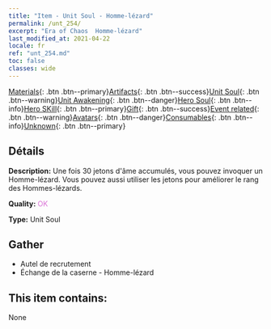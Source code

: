 ```yaml
---
title: "Item - Unit Soul - Homme-lézard"
permalink: /unt_254/
excerpt: "Era of Chaos  Homme-lézard"
last_modified_at: 2021-04-22
locale: fr
ref: "unt_254.md"
toc: false
classes: wide
---
```

 [Materials](/ItemsFR/){: .btn .btn--primary}[Artifacts](/ItemsFR/Artifacts/){: .btn .btn--success}[Unit Soul](/ItemsFR/UnitSoul/){: .btn .btn--warning}[Unit Awakening](/ItemsFR/UnitAwakening/){: .btn .btn--danger}[Hero Soul](/ItemsFR/HeroSoul/){: .btn .btn--info}[Hero SKill](/ItemsFR/HeroSkill/){: .btn .btn--primary}[Gift](/ItemsFR/Gift/){: .btn .btn--success}[Event related](/ItemsFR/Events/){: .btn .btn--warning}[Avatars](/ItemsFR/Avatars/){: .btn .btn--danger}[Consumables](/ItemsFR/Consumables/){: .btn .btn--info}[Unknown](/ItemsFR/Unknown/){: .btn .btn--primary}

## Détails
 **Description:** Une fois 30 jetons d'âme accumulés, vous pouvez invoquer un Homme-lézard. Vous pouvez aussi utiliser les jetons pour améliorer le rang des Hommes-lézards.

 **Quality:** <span style="color: #DA70D6">OK</span>

 **Type:** Unit Soul

## Gather

*    Autel de recrutement 
*    Échange de la caserne - Homme-lézard 

## This item contains:

  None

